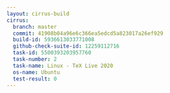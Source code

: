 ```yaml
---
layout: cirrus-build
cirrus:
  branch: master
  commit: 41908b04a96e6c366ea5edcd5a823017a26ef929
  build-id: 5936613033771008
  github-check-suite-id: 12259112716
  task-id: 5500393203957760
  task-number: 2
  task-name: Linux - TeX Live 2020
  os-name: Ubuntu
  test-result: 0
---
```

